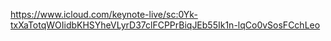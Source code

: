 https://www.icloud.com/keynote-live/sc:0Yk-txXaTotqWOIidbKHSYheVLyrD37clFCPPrBiqJEb55Ik1n-lqCo0vSosFCchLeo
